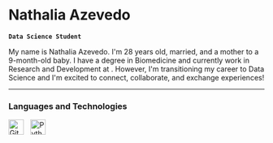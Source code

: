 #  Nathalia Azevedo

**`Data Science Student`**

My name is Nathalia Azevedo. I'm 28 years old, married, and a mother to a 9-month-old baby. I have a degree in Biomedicine and currently work in Research and Development at . However, I'm transitioning my career to Data Science and I'm excited to connect, collaborate, and exchange experiences!



---

### Languages and Technologies



<img 
    align="left" 
    alt="Git" 
    title="Git"
    width="30px" 
    style="padding-right: 10px;" 
    src="https://cdn.jsdelivr.net/gh/devicons/devicon@latest/icons/git/git-original.svg" 
/>
<img 
    align="left" 
    alt="Python" 
    title="Python"
    width="30px" 
    style="padding-right: 10px;" 
    src="https://cdn.jsdelivr.net/gh/devicons/devicon@latest/icons/python/python-original.svg" 
/>

<br/>
<br/>

